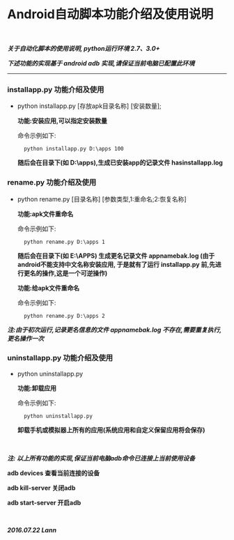 # Android自动脚本功能介绍及使用说明


<br/>

***关于自动化脚本的使用说明, python运行环境 2.7、3.0+***

***下述功能的实现基于 android adb 实现,请保证当前电脑已配置此环境***
<br/>
- - - - - - 

### installapp.py 功能介绍及使用

- python installapp.py [存放apk目录名称] [安装数量];
    
    **功能:安装应用,可以指定安装数量**  
    
     命令示例如下:

        python installapp.py D:\apps 100
 
    **随后会在目录下(如 D:\apps),生成已安装app的记录文件     hasinstallapp.log**



### rename.py 功能介绍及使用
- python rename.py [目录名称] [参数类型,1:重命名;2:恢复名称]
     
     **功能:apk文件重命名**  

     命令示例如下:
      
        python rename.py D:\apps 1 
          
          
     **随后会在目录下(如 E:\APPS) 生成更名记录文件 appnamebak.log (由于android不能支持中文名称安装应用,
   于是就有了运行 installapp.py 前,先进行更名的操作,这是一个可逆操作)** 
   
     **功能:给apk文件重命名** 
    
     命令示例如下:
    
        python rename.py D:\apps 2
     
   
***注:由于初次运行,记录更名信息的文件 appnamebak.log 不存在,需要重复执行,更名操作一次***
    

   
### uninstallapp.py 功能介绍及使用

- python uninstallapp.py   
    
    **功能:卸载应用** 
    
    命令示例如下:
                
        python uninstallapp.py
          
    **卸载手机或模拟器上所有的应用(系统应用和自定义保留应用将会保存)**
    
    
    
<br/>

***注: 以上所有功能的实现,保证当前电脑adb命令已连接上当前使用设备***

**adb devices 查看当前连接的设备**

**adb kill-server 关闭adb**

**adb start-server 开启adb**

<br/>





***2016.07.22 Lann***